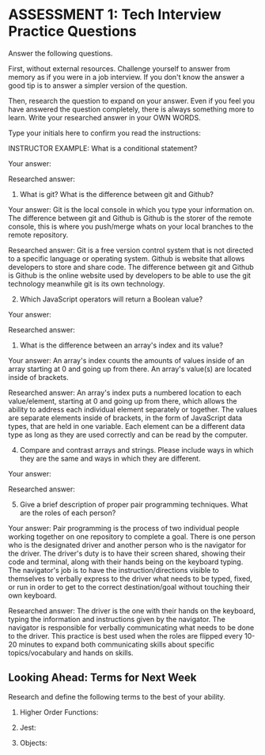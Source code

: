 # ASSESSMENT 1: Tech Interview Practice Questions

Answer the following questions.

First, without external resources. Challenge yourself to answer from memory as if you were in a job interview. If you don't know the answer a good tip is to answer a simpler version of the question.

Then, research the question to expand on your answer. Even if you feel you have answered the question completely, there is always something more to learn. Write your researched answer in your OWN WORDS.

Type your initials here to confirm you read the instructions:

INSTRUCTOR EXAMPLE: What is a conditional statement?

Your answer:

Researched answer:

1. What is git? What is the difference between git and Github?

Your answer: Git is the local console in which you type your information on. The difference between git and Github is Github is the storer of the remote console, this is where you push/merge whats on your local branches to the remote repository.

Researched answer: Git is a free version control system that is not directed to a specific language or operating system. Github is website that allows developers to store and share code. The difference between git and Github is Github is the online website used by developers to be able to use the git technology meanwhile git is its own technology. 

2. Which JavaScript operators will return a Boolean value?

Your answer: 

Researched answer:

1. What is the difference between an array's index and its value?

Your answer: An array's index counts the amounts of values inside of an array starting at 0 and going up from there. An array's value(s) are located inside of brackets.

Researched answer: An array's index puts a numbered location to each value/element, starting at 0 and going up from there,  which allows the ability to address each individual element separately or together. The values are separate elements inside of brackets, in the form of JavaScript data types, that are held in one variable. Each element can be a different data type as long as they are used correctly and can be read by the computer. 

4. Compare and contrast arrays and strings. Please include ways in which they are the same and ways in which they are different.

Your answer:

Researched answer:

5. Give a brief description of proper pair programming techniques. What are the roles of each person?

Your answer: Pair programming is the process of two individual people working together on one repository to complete a goal. There is one person who is the designated driver and another person who is the navigator for the driver. The driver's duty is to have their screen shared, showing their code and terminal, along with their hands being on the keyboard typing. The navigator's job is to have the instruction/directions visible to themselves to verbally express to the driver what needs to be typed, fixed, or run in order to get to the correct destination/goal without touching their own keyboard.

Researched answer: The driver is the one with their hands on the keyboard, typing the information and instructions given by the navigator. The navigator is responsible for verbally communicating what needs to be done to the driver. This practice is best used when the roles are flipped every 10-20 minutes to expand both communicating skills about specific topics/vocabulary and hands on skills.

## Looking Ahead: Terms for Next Week

Research and define the following terms to the best of your ability.

1. Higher Order Functions:

2. Jest:

3. Objects:
